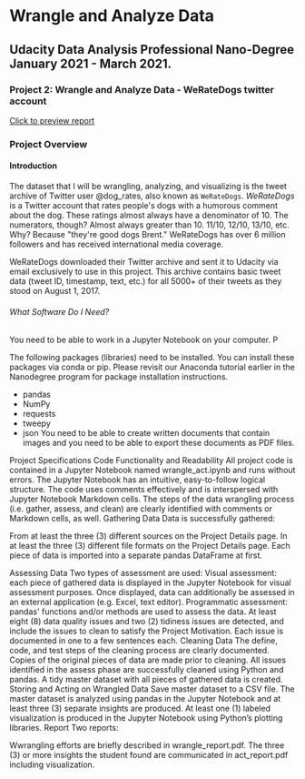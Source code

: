 # Wrangle and Analyze Data
## Udacity Data Analysis Professional Nano-Degree January 2021  - March 2021.

### Project 2: Wrangle and Analyze Data - WeRateDogs twitter account

[Click to preview report](https://github.com/IslamFSoliman/Wrangle_and_Analyze_Data_Project/blob/main/wrangle_report.pdf)

### Project Overview
#### Introduction
The dataset that I will be wrangling, analyzing, and visualizing is the tweet archive of Twitter user @dog_rates, also known as `WeRateDogs`. *WeRateDogs* is a Twitter account that rates people's dogs with a humorous comment about the dog. These ratings almost always have a denominator of 10. The numerators, though? Almost always greater than 10. 11/10, 12/10, 13/10, etc. Why? Because "they're good dogs Brent." WeRateDogs has over 6 million followers and has received international media coverage.

WeRateDogs downloaded their Twitter archive and sent it to Udacity via email exclusively to use in this project. This archive contains basic tweet data (tweet ID, timestamp, text, etc.) for all 5000+ of their tweets as they stood on August 1, 2017.

###### What Software Do I Need?
You need to be able to work in a Jupyter Notebook on your computer. P

The following packages (libraries) need to be installed. You can install these packages via conda or pip. Please revisit our Anaconda tutorial earlier in the Nanodegree program for package installation instructions.

* pandas
* NumPy
* requests
* tweepy
* json
You need to be able to create written documents that contain images and you need to be able to export these documents as PDF files.

Project Specifications
Code Functionality and Readability
All project code is contained in a Jupyter Notebook named wrangle_act.ipynb and runs without errors.
The Jupyter Notebook has an intuitive, easy-to-follow logical structure. The code uses comments effectively and is interspersed with Jupyter Notebook Markdown cells. The steps of the data wrangling process (i.e. gather, assess, and clean) are clearly identified with comments or Markdown cells, as well.
Gathering Data
Data is successfully gathered:

From at least the three (3) different sources on the Project Details page.
In at least the three (3) different file formats on the Project Details page.
Each piece of data is imported into a separate pandas DataFrame at first.

Assessing Data
Two types of assessment are used:
Visual assessment: each piece of gathered data is displayed in the Jupyter Notebook for visual assessment purposes. Once displayed, data can additionally be assessed in an external application (e.g. Excel, text editor).
Programmatic assessment: pandas' functions and/or methods are used to assess the data.
At least eight (8) data quality issues and two (2) tidiness issues are detected, and include the issues to clean to satisfy the Project Motivation. Each issue is documented in one to a few sentences each.
Cleaning Data
The define, code, and test steps of the cleaning process are clearly documented.
Copies of the original pieces of data are made prior to cleaning.
All issues identified in the assess phase are successfully cleaned using Python and pandas.
A tidy master dataset with all pieces of gathered data is created.
Storing and Acting on Wrangled Data
Save master dataset to a CSV file.
The master dataset is analyzed using pandas in the Jupyter Notebook and at least three (3) separate insights are produced.
At least one (1) labeled visualization is produced in the Jupyter Notebook using Python’s plotting libraries.
Report
Two reports:

Wwrangling efforts are briefly described in wrangle_report.pdf.
The three (3) or more insights the student found are communicated in act_report.pdf including visualization.
